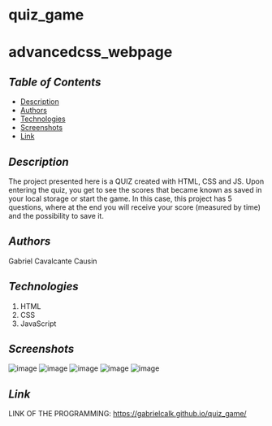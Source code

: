 # quiz_game

# advancedcss_webpage

## *Table of Contents*
- [Description](#description)
- [Authors](#authors)
- [Technologies](#technologies)
- [Screenshots](#screenshots)
- [Link](#link)


## *Description*

The project presented here is a QUIZ created with HTML, CSS and JS. Upon entering the quiz, you get to see the scores that became known as saved in your local storage or start the game. In this case, this project has 5 questions, where at the end you will receive your score (measured by time) and the possibility to save it.



## *Authors*
Gabriel Cavalcante Causin



## *Technologies*
1) HTML
2) CSS
3) JavaScript


## *Screenshots*

![image](https://user-images.githubusercontent.com/89816900/135199867-2eded90c-8374-41be-bceb-9572c431b78a.png)
![image](https://user-images.githubusercontent.com/89816900/135199883-098ad73b-1a00-41c3-a811-db646da56ce6.png)
![image](https://user-images.githubusercontent.com/89816900/135199901-5ccb8c81-2588-4255-9c22-0817c63b9b3b.png)
![image](https://user-images.githubusercontent.com/89816900/135199933-a172c541-5ee3-4718-abeb-939eb91445b6.png)
![image](https://user-images.githubusercontent.com/89816900/135200256-a9b44136-cb9d-4305-800d-25562b792339.png)



## *Link*
LINK OF THE PROGRAMMING: https://gabrielcalk.github.io/quiz_game/

